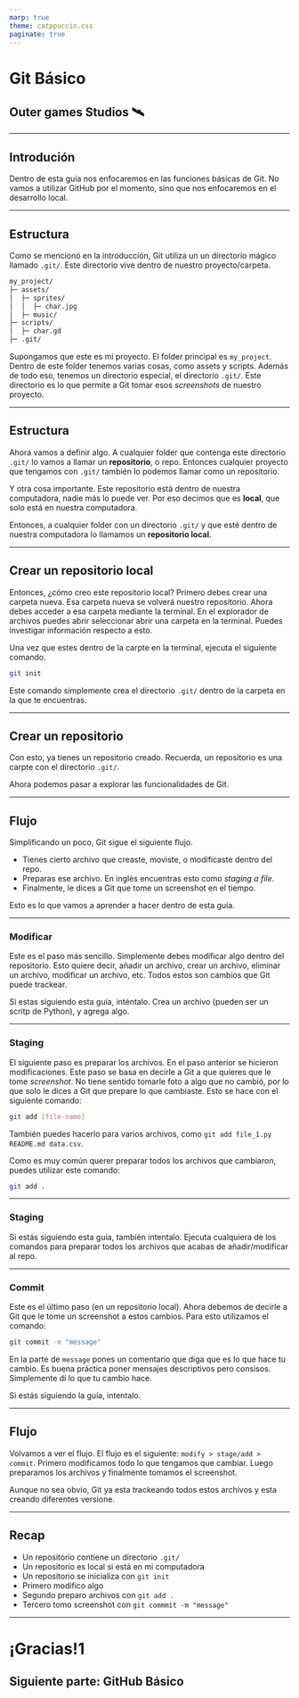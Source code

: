 ```yaml
---
marp: true
theme: catppuccin.css
paginate: true
---
```


# Git Básico

## Outer games Studios 🛰️

---

## Introdución

Dentro de esta guía nos enfocaremos en las funciones básicas de Git. No vamos a utilizar GitHub por el momento, sino que nos enfocaremos en el desarrollo local. 

---

## Estructura

Como se mencionó en la introducción, Git utiliza un un directorio mágico llamado `.git/`. Este directorio vive dentro de nuestro proyecto/carpeta. 

```txt
my_project/
├─ assets/
│  ├─ sprites/
│  │  ├─ char.jpg
│  ├─ music/
├─ scripts/
│  ├─ char.gd
├─ .git/
```

Supongamos que este es mi proyecto. El folder principal es `my_project`. Dentro de este folder tenemos varias cosas, como assets y scripts. Además de todo eso, tenemos un directorio especial, el directorio `.git/`. Este directorio es lo que permite a Git tomar esos _screenshots_ de nuestro proyecto. 

---

## Estructura 

Ahora vamos a definir algo. A cualquier folder que contenga este directorio `.git/` lo vamos a llamar un **repositorio**, o repo. Entonces cualquier proyecto que tengamos con `.git/` también lo podemos llamar como un repositorio. 

Y otra cosa importante. Este repositorio está dentro de nuestra computadora, nadie más lo puede ver. Por eso decimos que es **local**, que solo está en nuestra computadora. 

Entonces, a cualquier folder con un directorio `.git/` y que esté dentro de nuestra computadora lo llamamos un **repositorio local**.

--- 

## Crear un repositorio local

Entonces, ¿cómo creo este repositorio local? Primero debes crear una carpeta nueva. Esa carpeta nueva se volverá nuestro repositorio. Ahora debes acceder a esa carpeta mediante la terminal. En el explorador de archivos puedes abrir seleccionar abrir una carpeta en la terminal. Puedes investigar información respecto a esto. 

Una vez que estes dentro de la carpte en la terminal, ejecuta el siguiente comando.

```bash
git init
```

Este comando simplemente crea el directorio `.git/` dentro de la carpeta en la que te encuentras.

---

## Crear un repositorio

Con esto, ya tienes un repositorio creado. Recuerda, un repositorio es una carpte con el directorio `.git/`. 

Ahora podemos pasar a explorar las funcionalidades de Git.

---

## Flujo

Simplificando un poco, Git sigue el siguiente flujo.

- Tienes cierto archivo que creaste, moviste, o modificaste dentro del repo. 
- Preparas ese archivo. En inglés encuentras esto como _staging a file_. 
- Finalmente, le dices a Git que tome un screenshot en el tiempo.

Esto es lo que vamos a aprender a hacer dentro de esta guía. 

---

### Modificar

Este es el paso más sencillo. Simplemente debes modificar algo dentro del repositorio. Esto quiere decir, añadir un archivo, crear un archivo, eliminar un archivo, modificar un archivo, etc. Todos estos son cambios que Git puede trackear. 

Si estas siguiendo esta guía, inténtalo. Crea un archivo (pueden ser un scritp de Python), y agrega algo. 

--- 

### Staging

El siguiente paso es preparar los archivos. En el paso anterior se hicieron modificaciones. Este paso se basa en decirle a Git a que quieres que le tome _screenshot_. No tiene sentido tomarle foto a algo que no cambió, por lo que solo le dices a Git que prepare lo que cambiaste. Esto se hace con el siguiente comando:

```bash
git add [file-name]
```

También puedes hacerlo para varios archivos, como `git add file_1.py README.md data.csv`.

Como es muy común querer preparar todos los archivos que cambiaron, puedes utilizar este comando:

```bash
git add .
```


---

### Staging

Si estás siguiendo esta guía, también intentalo. Ejecuta cualquiera de los comandos para preparar todos los archivos que acabas de añadir/modificar al repo.

---

### Commit

Este es el último paso (en un repositorio local). Ahora debemos de decirle a Git que le tome un screenshot a estos cambios. Para esto utilizamos el comando:

```bash
git commit -m "message"
```

En la parte de `message` pones un comentario que diga que es lo que hace tu cambio. Es buena práctica poner mensajes descriptivos pero consisos. Simplemente dí lo que tu cambio hace. 

Si estás siguiendo la guía, intentalo. 

---

## Flujo

Volvamos a ver el flujo. El flujo es el siguiente: `modify > stage/add > commit`. Primero modificamos todo lo que tengamos que cambiar. Luego preparamos los archivos y finalmente tomamos el screenshot. 

Aunque no sea obvio, Git ya esta trackeando todos estos archivos y esta creando diferentes versione. 

---

## Recap

- Un repositorio contiene un directorio `.git/`
- Un repositorio es local si está en mi computadora
- Un repositorio se inicializa con `git init`
- Primero modifico algo
- Segundo preparo archivos con `git add .`
- Tercero tomo screenshot con `git commmit -m "message"`

---

# ¡Gracias!1

## Siguiente parte: GitHub Básico
